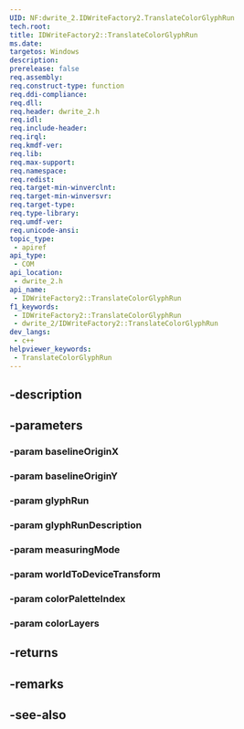 ```yaml
---
UID: NF:dwrite_2.IDWriteFactory2.TranslateColorGlyphRun
tech.root: 
title: IDWriteFactory2::TranslateColorGlyphRun
ms.date: 
targetos: Windows
description: 
prerelease: false
req.assembly: 
req.construct-type: function
req.ddi-compliance: 
req.dll: 
req.header: dwrite_2.h
req.idl: 
req.include-header: 
req.irql: 
req.kmdf-ver: 
req.lib: 
req.max-support: 
req.namespace: 
req.redist: 
req.target-min-winverclnt: 
req.target-min-winversvr: 
req.target-type: 
req.type-library: 
req.umdf-ver: 
req.unicode-ansi: 
topic_type:
 - apiref
api_type:
 - COM
api_location:
 - dwrite_2.h
api_name:
 - IDWriteFactory2::TranslateColorGlyphRun
f1_keywords:
 - IDWriteFactory2::TranslateColorGlyphRun
 - dwrite_2/IDWriteFactory2::TranslateColorGlyphRun
dev_langs:
 - c++
helpviewer_keywords:
 - TranslateColorGlyphRun
---
```


## -description

## -parameters

### -param baselineOriginX

### -param baselineOriginY

### -param glyphRun

### -param glyphRunDescription

### -param measuringMode

### -param worldToDeviceTransform

### -param colorPaletteIndex

### -param colorLayers

## -returns

## -remarks

## -see-also

